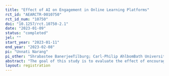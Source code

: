```yaml
---
title: "Effect of AI on Engagement in Online Learning Platforms"
rct_id: "AEARCTR-0010750"
rct_id_num: "10750"
doi: "10.1257/rct.10750-2.1"
date: "2023-01-09"
status: "completed"
jel: ""
start_year: "2023-01-11"
end_year: "2023-02-08"
pi: "Unnati Narang"
pi_other: "Shrabastee BanerjeeTilburg; Carl-Philip AhlbomBath University"
abstract: "The goal of this study is to evaluate the effect of encouraging use of artificial intelligence (AI) tools for learning and education in online learning platforms using an RCT that assigns participants in an online course into two conditions; the treatment encourages them to use AI tools (such as chatGPT) for posting in discussion prompts while the control does not. "
layout: registration
---
```


